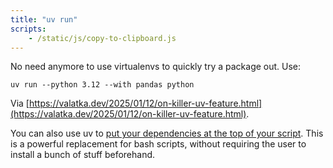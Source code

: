 ```yaml
---
title: "uv run"
scripts:
    - /static/js/copy-to-clipboard.js
---
```


No need anymore to use virtualenvs to quickly try a package out. Use:

```
uv run --python 3.12 --with pandas python
```

Via [https://valatka.dev/2025/01/12/on-killer-uv-feature.html](https://valatka.dev/2025/01/12/on-killer-uv-feature.html).

You can also use uv to [put your dependencies at the top of your script](https://blog.holz.nu/2025/01/12/0.html).
This is a powerful replacement for bash scripts, without requiring the user to install a bunch of stuff beforehand.
